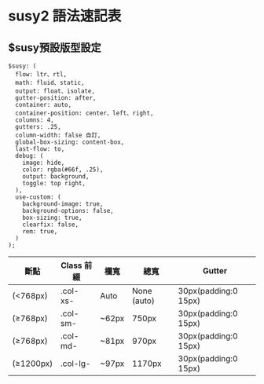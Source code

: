 # susy2 語法速記表

## $susy預設版型設定

```
$susy: (
  flow: ltr、rtl,
  math: fluid、static,
  output: float、isolate,
  gutter-position: after,
  container: auto,
  container-position: center、left、right,
  columns: 4,
  gutters: .25,
  column-width: false 自訂,
  global-box-sizing: content-box,
  last-flow: to,
  debug: (
    image: hide,
    color: rgba(#66f, .25),
    output: background,
    toggle: top right,
  ),
  use-custom: (
    background-image: true,
    background-options: false,
    box-sizing: true,
    clearfix: false,
    rem: true,
  )
);
```

斷點  | Class 前綴 | 欄寬 | 總寬 | Gutter  
------------- | -------------  | -------------  | -------------  | -------------  
(<768px) | .col-xs-| Auto |  None (auto)|30px(padding:0 15px)  
(≥768px) | .col-sm-| ~62px| 750px| 30px(padding:0 15px)  
(≥768px) | .col-md-| ~81px| 970px|30px(padding:0 15px)  
 (≥1200px)| .col-lg-| ~97px| 1170px|30px(padding:0 15px)  